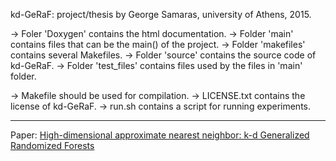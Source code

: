 kd-GeRaF: project/thesis by George Samaras, university of Athens, 2015.

-> Foler 'Doxygen' contains the html documentation.
-> Folder 'main' contains files that can be the main() of the project.
-> Folder 'makefiles' contains several Makefiles.
-> Folder 'source' contains the source code of kd-GeRaF.
-> Folder 'test_files' contains files used by the files in 'main' folder.

-> Makefile should be used for compilation.
-> LICENSE.txt contains the license of kd-GeRaF.
-> run.sh contains a script for running experiments.

---

Paper: [High-dimensional approximate nearest neighbor: k-d Generalized Randomized Forests](http://arxiv.org/pdf/1603.0959.pdf)

